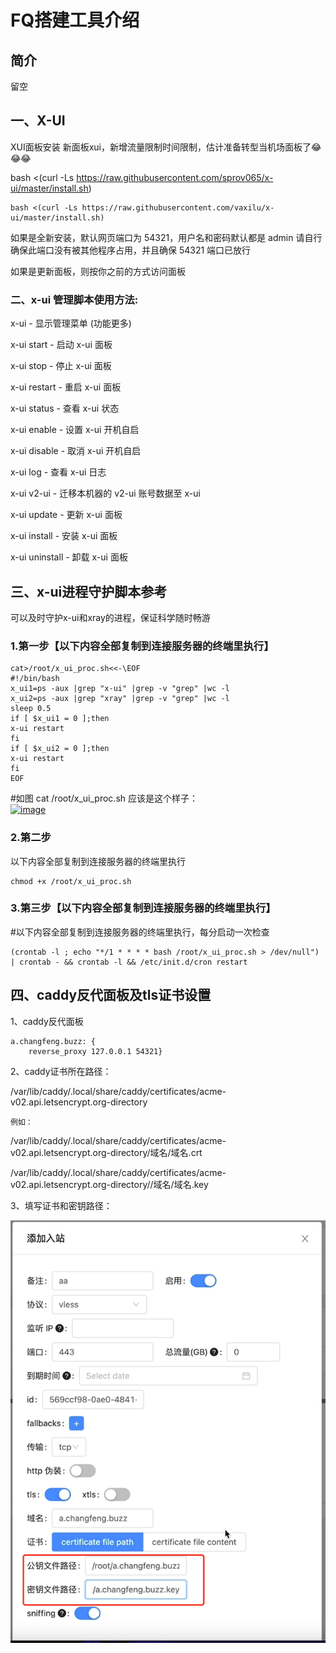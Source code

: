 # FQ搭建工具介绍

## 简介

留空

## 一、X-UI

XUI面板安装 新面板xui，新增流量限制时间限制，估计准备转型当机场面板了😂😂😂

bash <(curl -Ls https://raw.githubusercontent.com/sprov065/x-ui/master/install.sh)



```
bash <(curl -Ls https://raw.githubusercontent.com/vaxilu/x-ui/master/install.sh)
```

如果是全新安装，默认网页端口为 54321，用户名和密码默认都是 admin 请自行确保此端口没有被其他程序占用，并且确保 54321 端口已放行

如果是更新面板，则按你之前的方式访问面板

### 二、x-ui 管理脚本使用方法:

x-ui - 显示管理菜单 (功能更多)&#x20;

x-ui start - 启动 x-ui 面板&#x20;

x-ui stop - 停止 x-ui 面板&#x20;

x-ui restart - 重启 x-ui 面板&#x20;

x-ui status - 查看 x-ui 状态&#x20;

x-ui enable - 设置 x-ui 开机自启&#x20;

x-ui disable - 取消 x-ui 开机自启&#x20;

x-ui log - 查看 x-ui 日志&#x20;

x-ui v2-ui - 迁移本机器的 v2-ui 账号数据至 x-ui&#x20;

x-ui update - 更新 x-ui 面板&#x20;

x-ui install - 安装 x-ui 面板&#x20;

x-ui uninstall - 卸载 x-ui 面板

## 三、x-ui进程守护脚本参考

可以及时守护x-ui和xray的进程，保证科学随时畅游

### 1.第一步【以下内容全部复制到连接服务器的终端里执行】

```
cat>/root/x_ui_proc.sh<<-\EOF
#!/bin/bash
x_ui1=ps -aux |grep "x-ui" |grep -v "grep" |wc -l
x_ui2=ps -aux |grep "xray" |grep -v "grep" |wc -l
sleep 0.5
if [ $x_ui1 = 0 ];then
x-ui restart
fi
if [ $x_ui2 = 0 ];then
x-ui restart
fi
EOF
```

\#如图 cat /root/x\_ui\_proc.sh 应该是这个样子：\
[![image](https://user-images.githubusercontent.com/59961153/127632874-7f410253-66e7-4883-9ae1-51a1196b572f.png)](https://user-images.githubusercontent.com/59961153/127632874-7f410253-66e7-4883-9ae1-51a1196b572f.png)

### 2.第二步

以下内容全部复制到连接服务器的终端里执行

```
chmod +x /root/x_ui_proc.sh
```

### 3.第三步【以下内容全部复制到连接服务器的终端里执行】

\#以下内容全部复制到连接服务器的终端里执行，每分启动一次检查

```
(crontab -l ; echo "*/1 * * * * bash /root/x_ui_proc.sh > /dev/null") | crontab - && crontab -l && /etc/init.d/cron restart
```

## 四、caddy反代面板及tls证书设置

1、caddy反代面板

```
a.changfeng.buzz: {
    reverse_proxy 127.0.0.1 54321}
```

2、caddy证书所在路径：

/var/lib/caddy/.local/share/caddy/certificates/acme-v02.api.letsencrypt.org-directory

`例如：`

/var/lib/caddy/.local/share/caddy/certificates/acme-v02.api.letsencrypt.org-directory/域名/域名.crt

/var/lib/caddy/.local/share/caddy/certificates/acme-v02.api.letsencrypt.org-directory//域名/域名.key

3、填写证书和密钥路径：

![](<../.gitbook/assets/image (46).png>)

